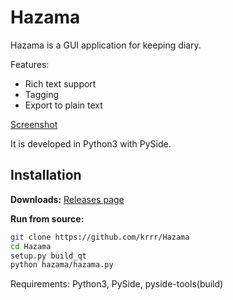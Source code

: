 Hazama
======
Hazama is a GUI application for keeping diary.

Features:
 - Rich text support
 - Tagging
 - Export to plain text

[Screenshot](https://github.com/krrr/Hazama/raw/master/res/other_intro.png)

It is developed in Python3 with PySide.

Installation
----
**Downloads:** [Releases page](https://github.com/krrr/Hazama/releases)

**Run from source:**
```sh
git clone https://github.com/krrr/Hazama
cd Hazama
setup.py build_qt
python hazama/hazama.py
```
Requirements: Python3, PySide, pyside-tools(build)
